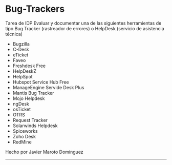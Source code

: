 # Bug-Trackers
Tarea de IDP 
Evaluar y documentar una de las siguientes herramientas de tipo Bug Tracker (rastreador de errores) o HelpDesk (servicio de asistencia técnica)

* Bugzilla
* C-Desk
* eTicket
* Faveo
* Freshdesk Free
* HelpDeskZ
* HelpSpot
* Hubspot Service Hub Free
* ManageEngine Servide Desk Plus
* Mantis Bug Tracker
* Mojo Helpdesk
* ngDesk
* osTicket
* OTRS
* Request Tracker
* Solarwinds Helpdesk
* Spiceworks
* Zoho Desk
* RedMine

Hecho por Javier Maroto Domínguez
__________________________________
